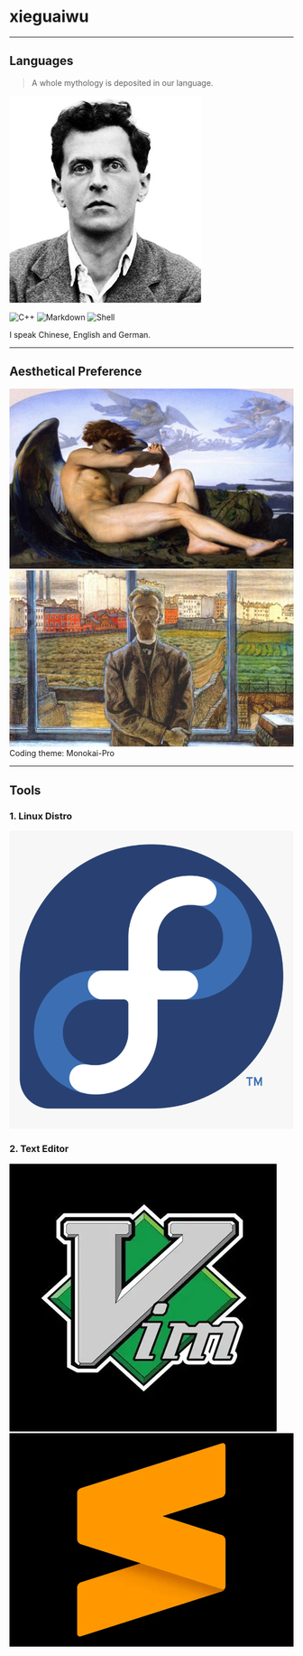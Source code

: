 # xieguaiwu
---

## Languages
> A whole mythology is deposited in our language.

![Wittgenstein](./pics/wittgenstein.jpg)

![C++](https://img.shields.io/badge/C%2B%2B-f34b7d?style=flat&logo=cplusplus&logoColor=white)
![Markdown](https://img.shields.io/badge/Markdown-000000?style=flat&logo=markdown&logoColor=white)
![Shell](https://img.shields.io/badge/Shell-89E051?style=flat&logo=shell&logoColor=black)

I speak Chinese, English and German.

---

## Aesthetical Preference

![Fallen Angel](./pics/fallen-angel.jpg)
![K.Sunnerberg](./pics/K.Sunnerberg.jpg)
Coding theme: Monokai-Pro

---

## Tools
### 1. Linux Distro
![Fedora Linux](./pics/fedora-linux-logo.png)

### 2. Text Editor
![Vim](./pics/vim.webp)
![Sublime Text](./pics/sublime-text-icon.webp)

<!--
**xieguaiwu/xieguaiwu** is a ✨ _special_ ✨ repository because its `README.md` (this file) appears on your GitHub profile.
